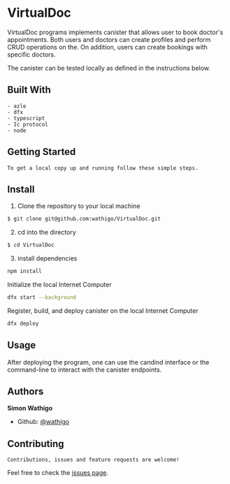 # VirtualDoc

VirtualDoc programs implements canister that allows user to book doctor's appointments. Both users and doctors can create profiles and perform CRUD operations on the.
On addition, users can create bookings with specific doctors.

The canister can be tested locally as defined in the instructions below.

## Built With

    - azle
    - dfx
    - typescript
    - Ic protocol
    - node

## Getting Started

    To get a local copy up and running follow these simple steps.

## Install

1. Clone the repository to your local machine

```sh
$ git clone git@github.com:wathigo/VirtualDoc.git
```

2. cd into the directory

```sh
$ cd VirtualDoc
```

3. install dependencies

```sh
npm install
```

Initialize the local Internet Computer

```sh
dfx start --background
```

Register, build, and deploy canister on the local Internet Computer

```sh
dfx deploy
```

## Usage

After deploying the program, one can use the candind interface or the command-line to interact with the canister endpoints.

## Authors

**Simon Wathigo**

- Github: [@wathigo](https://github.com/wathigo)

## Contributing

    Contributions, issues and feature requests are welcome!

Feel free to check the [issues page](../../issues).
